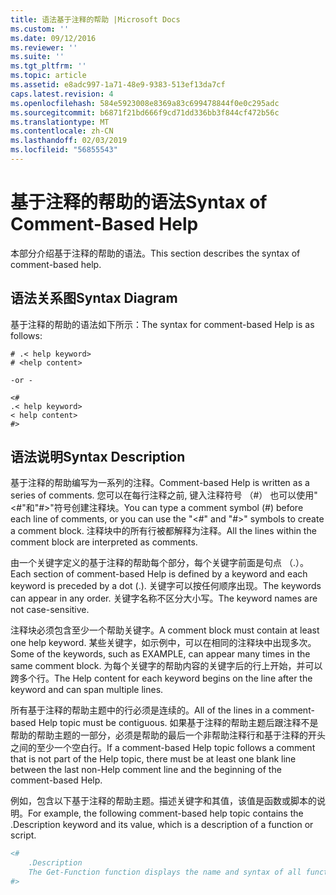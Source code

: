 ```yaml
---
title: 语法基于注释的帮助 |Microsoft Docs
ms.custom: ''
ms.date: 09/12/2016
ms.reviewer: ''
ms.suite: ''
ms.tgt_pltfrm: ''
ms.topic: article
ms.assetid: e8adc997-1a71-48e9-9383-513ef13da7cf
caps.latest.revision: 4
ms.openlocfilehash: 584e5923008e8369a83c699478844f0e0c295adc
ms.sourcegitcommit: b6871f21bd666f9cd71dd336bb3f844cf472b56c
ms.translationtype: MT
ms.contentlocale: zh-CN
ms.lasthandoff: 02/03/2019
ms.locfileid: "56855543"
---
```

# <a name="syntax-of-comment-based-help"></a><span data-ttu-id="e7792-102">基于注释的帮助的语法</span><span class="sxs-lookup"><span data-stu-id="e7792-102">Syntax of Comment-Based Help</span></span>

<span data-ttu-id="e7792-103">本部分介绍基于注释的帮助的语法。</span><span class="sxs-lookup"><span data-stu-id="e7792-103">This section describes the syntax of comment-based help.</span></span>

## <a name="syntax-diagram"></a><span data-ttu-id="e7792-104">语法关系图</span><span class="sxs-lookup"><span data-stu-id="e7792-104">Syntax Diagram</span></span>

 <span data-ttu-id="e7792-105">基于注释的帮助的语法如下所示：</span><span class="sxs-lookup"><span data-stu-id="e7792-105">The syntax for comment-based Help is as follows:</span></span>

```
# .< help keyword>
# <help content>

-or -

<#
.< help keyword>
< help content>
#>
```

## <a name="syntax-description"></a><span data-ttu-id="e7792-106">语法说明</span><span class="sxs-lookup"><span data-stu-id="e7792-106">Syntax Description</span></span>

 <span data-ttu-id="e7792-107">基于注释的帮助编写为一系列的注释。</span><span class="sxs-lookup"><span data-stu-id="e7792-107">Comment-based Help is written as a series of comments.</span></span> <span data-ttu-id="e7792-108">您可以在每行注释之前, 键入注释符号 （#） 也可以使用"\<#"和"#>"符号创建注释块。</span><span class="sxs-lookup"><span data-stu-id="e7792-108">You can type a comment symbol (#) before each line of comments, or you can use the "\<#" and "#>" symbols to create a comment block.</span></span> <span data-ttu-id="e7792-109">注释块中的所有行被都解释为注释。</span><span class="sxs-lookup"><span data-stu-id="e7792-109">All the lines within the comment block are interpreted as comments.</span></span>

 <span data-ttu-id="e7792-110">由一个关键字定义的基于注释的帮助每个部分，每个关键字前面是句点 （.）。</span><span class="sxs-lookup"><span data-stu-id="e7792-110">Each section of comment-based Help is defined by a keyword and each keyword is preceded by a dot (.).</span></span> <span data-ttu-id="e7792-111">关键字可以按任何顺序出现。</span><span class="sxs-lookup"><span data-stu-id="e7792-111">The keywords can appear in any order.</span></span> <span data-ttu-id="e7792-112">关键字名称不区分大小写。</span><span class="sxs-lookup"><span data-stu-id="e7792-112">The keyword names are not case-sensitive.</span></span>

 <span data-ttu-id="e7792-113">注释块必须包含至少一个帮助关键字。</span><span class="sxs-lookup"><span data-stu-id="e7792-113">A comment block must contain at least one help keyword.</span></span> <span data-ttu-id="e7792-114">某些关键字，如示例中，可以在相同的注释块中出现多次。</span><span class="sxs-lookup"><span data-stu-id="e7792-114">Some of the keywords, such as EXAMPLE, can appear many times in the same comment block.</span></span> <span data-ttu-id="e7792-115">为每个关键字的帮助内容的关键字后的行上开始，并可以跨多个行。</span><span class="sxs-lookup"><span data-stu-id="e7792-115">The Help content for each keyword begins on the line after the keyword and can span multiple lines.</span></span>

 <span data-ttu-id="e7792-116">所有基于注释的帮助主题中的行必须是连续的。</span><span class="sxs-lookup"><span data-stu-id="e7792-116">All of the lines in a comment-based Help topic must be contiguous.</span></span> <span data-ttu-id="e7792-117">如果基于注释的帮助主题后跟注释不是帮助的帮助主题的一部分，必须是帮助的最后一个非帮助注释行和基于注释的开头之间的至少一个空白行。</span><span class="sxs-lookup"><span data-stu-id="e7792-117">If a comment-based Help topic follows a comment that is not part of the Help topic, there must be at least one blank line between the last non-Help comment line and the beginning of the comment-based Help.</span></span>

 <span data-ttu-id="e7792-118">例如，包含以下基于注释的帮助主题。描述关键字和其值，该值是函数或脚本的说明。</span><span class="sxs-lookup"><span data-stu-id="e7792-118">For example, the following comment-based help topic contains the .Description keyword and its value, which is a description of a function or script.</span></span>

```powershell
<#
    .Description
    The Get-Function function displays the name and syntax of all functions in the session.
#>
```